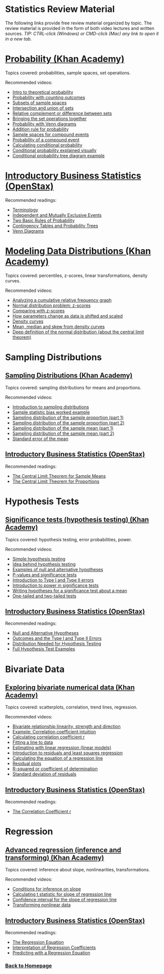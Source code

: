 # Statistics Review Material

The following links provide free review material organized by topic. The review material is provided in the form of both video lectures and written sources. *TIP: CTRL-click (Windows) or CMD-click (Mac) any link to open it in a new tab.*


# [Probability (Khan Academy)](https://www.khanacademy.org/math/statistics-probability/probability-library)

Topics covered: probabilities, sample spaces, set operations.

Recommended videos:

- [Intro to theoretical probability](https://youtu.be/uzkc-qNVoOk)
- [Probability with counting outcomes](https://youtu.be/3_otNr9kRuY)
- [Subsets of sample spaces](https://youtu.be/0uHhk7P9SNo)
- [Intersection and union of sets](https://youtu.be/jAfNg3ylZAI)
- [Relative complement or difference between sets](https://youtu.be/2B4EBvVvf9w)
- [Bringing the set operations together](https://youtu.be/OCNXS_m1HWU)
- [Probability with Venn diagrams](https://youtu.be/obZzOq_wSCg)
- [Addition rule for probability](https://youtu.be/QE2uR6Z-NcU)
- [Sample spaces for compound events](https://youtu.be/PR-A3UAO7_0)
- [Probability of a compound event](https://youtu.be/6zWPgvEMVlE)
- [Calculating conditional probability](https://youtu.be/6xPkG2pA-TU)
- [Conditional probability explained visually](https://youtu.be/KqCKZwh5WY8)
- [Conditional probability tree diagram example](https://youtu.be/hxEdXUB_IdQ)

# [Introductory Business Statistics (OpenStax)](https://openstax.org/details/books/introductory-business-statistics)

Recommended readings:

- [Terminology](https://openstax.org/books/introductory-business-statistics/pages/3-1-terminology)
- [Independent and Mutually Exclusive Events](https://openstax.org/books/introductory-business-statistics/pages/3-2-independent-and-mutually-exclusive-events)
- [Two Basic Rules of Probability](https://openstax.org/books/introductory-business-statistics/pages/3-3-two-basic-rules-of-probability)
- [Contingency Tables and Probability Trees](https://openstax.org/books/introductory-business-statistics/pages/3-4-contingency-tables-and-probability-trees)
- [Venn Diagrams](https://openstax.org/books/introductory-business-statistics/pages/3-5-venn-diagrams)

# [Modeling Data Distributions (Khan Academy)](https://www.khanacademy.org/math/statistics-probability/modeling-distributions-of-data)

Topics covered: percentiles, z-scores, linear transformations, density curves.

Recommended videos:

- [Analyzing a cumulative relative frequency graph](https://youtu.be/TwGYLQ-DNdc)
- [Normal distribution problem: z-scores](https://youtu.be/Wp2nVIzBsE8)
- [Comparing with z-scores](https://youtu.be/_rtQGAX5wsQ)
- [How parameters change as data is shifted and scaled](https://youtu.be/JFlI4Vxtzxo)
- [Density curves](https://youtu.be/PUvUQMQ7xQk)
- [Mean, median and skew from density curves](https://youtu.be/JFesFhraX2M)
- [Deep definition of the normal distribution (about the central limit theorem)](https://youtu.be/hgtMWR3TFnY)

# Sampling Distributions

## [Sampling Distributions (Khan Academy)](https://www.khanacademy.org/math/statistics-probability/sampling-distributions-library)

Topics covered: sampling distributions for means and proportions.

Recommended videos:

- [Introduction to sampling distributions](https://youtu.be/z0Ry_3_qhDw)
- [Sample statistic bias worked example](https://youtu.be/SRwMfEmKx3A)
- [Sampling distribution of the sample proportion (part 1)](https://youtu.be/Br067hrasc8)
- [Sampling distribution of the sample proportion (part 2)](https://youtu.be/ftYKMNfFcI8)
- [Sampling distribution of the sample mean (part 1)](https://youtu.be/FXZ2O1Lv-KE)
- [Sampling distribution of the sample mean (part 2)](https://youtu.be/NYd6wzYkQIM)
- [Standard error of the mean](https://youtu.be/J1twbrHel3o)

## [Introductory Business Statistics (OpenStax)](https://openstax.org/details/books/introductory-business-statistics)

Recommended readings:

- [The Central Limit Theorem for Sample Means](https://openstax.org/books/introductory-business-statistics/pages/7-1-the-central-limit-theorem-for-sample-means)
- [The Central Limit Theorem for Proportions](https://openstax.org/books/introductory-business-statistics/pages/7-3-the-central-limit-theorem-for-proportions)

# Hypothesis Tests

## [Significance tests (hypothesis testing) (Khan Academy)](https://www.khanacademy.org/math/statistics-probability/significance-tests-one-sample)

Topics covered: hypothesis testing, error probabilities, power.

Recommended videos:

- [Simple hypothesis testing](https://youtu.be/5D1gV37bKXY)
- [Idea behind hypothesis testing](https://youtu.be/dpGmVV0-4jc)
- [Examples of null and alternative hypotheses](https://youtu.be/_3_6wjycJdk)
- [P-values and significance tests](https://youtu.be/KS6KEWaoOOE)
- [Introduction to Type I and Type II errors](https://youtu.be/Hdbbx7DIweQ)
- [Introduction to power in significance tests](https://youtu.be/6_Cuz0QqRWc)
- [Writing hypotheses for a significance test about a mean](https://youtu.be/89Dp9Xq4eaA)
- [One-tailed and two-tailed tests](https://youtu.be/mvye6X_0upA)

## [Introductory Business Statistics (OpenStax)](https://openstax.org/details/books/introductory-business-statistics)

Recommended readings:

- [Null and Alternative Hypotheses](https://openstax.org/books/introductory-business-statistics/pages/9-1-null-and-alternative-hypotheses)
- [Outcomes and the Type I and Type II Errors](https://openstax.org/books/introductory-business-statistics/pages/9-2-outcomes-and-the-type-i-and-type-ii-errors)
- [Distribution Needed for Hypothesis Testing](https://openstax.org/books/introductory-business-statistics/pages/9-3-distribution-needed-for-hypothesis-testing)
- [Full Hypothesis Test Examples](https://openstax.org/books/introductory-business-statistics/pages/9-4-full-hypothesis-test-examples)

# Bivariate Data

## [Exploring bivariate numerical data (Khan Academy)](https://www.khanacademy.org/math/statistics-probability/describing-relationships-quantitative-data)

Topics covered: scatterplots, correlation, trend lines, regression.

Recommended videos:

- [Bivariate relationship linearity, strength and direction](https://youtu.be/30LcZqRfPRY)
- [Example: Correlation coefficient intuition](https://youtu.be/-Y-M9aD_ccQ)
- [Calculating correlation coefficient r](https://youtu.be/u4ugaNo6v1Q)
- [Fitting a line to data](https://youtu.be/OhUkMQtBGmE)
- [Estimating with linear regression (linear models)](https://youtu.be/TWkYalFn8lo)
- [Introduction to residuals and least squares regression](https://youtu.be/yMgFHbjbAW8)
- [Calculating the equation of a regression line](https://youtu.be/FGesqq22TCM)
- [Residual plots](https://youtu.be/VamMrPZ-8fc)
- [R-squared or coefficient of determination](https://youtu.be/lng4ZgConCM)
- [Standard deviation of residuals](https://youtu.be/zMFdb__sUpw)

## [Introductory Business Statistics (OpenStax)](https://openstax.org/details/books/introductory-business-statistics)

Recommended readings:

- [The Correlation Coefficient r](https://openstax.org/books/introductory-business-statistics/pages/13-1-the-correlation-coefficient-r)

# Regression

## [Advanced regression (inference and transforming) (Khan Academy)](https://www.khanacademy.org/math/statistics-probability/advanced-regression-inference-transforming)

Topics covered: inference about slope, nonlinearities, transformations.

Recommended videos:

- [Conditions for inference on slope](https://youtu.be/kOQx3LtWHEQ)
- [Calculating t statistic for slope of regression line](https://youtu.be/7MAuojBTF-g)
- [Confidence interval for the slope of regression line](https://youtu.be/8w6EPyEqE9M)
- [Transforming nonlinear data](https://youtu.be/A1H4j97paI4)

## [Introductory Business Statistics (OpenStax)](https://openstax.org/details/books/introductory-business-statistics)

Recommended readings:

- [The Regression Equation](https://openstax.org/books/introductory-business-statistics/pages/13-4-the-regression-equation)
- [Interpretation of Regression Coefficients](https://openstax.org/books/introductory-business-statistics/pages/13-5-interpretation-of-regression-coefficients-elasticity-and-logarithmic-transformation)
- [Predicting with a Regression Equation](https://openstax.org/books/introductory-business-statistics/pages/13-6-predicting-with-a-regression-equation)

### [Back to Homepage](../README.md)
